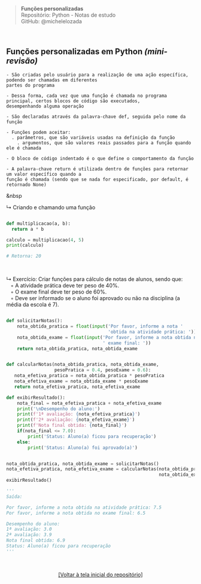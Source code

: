> **Funções personalizadas**  
> Repositório: Python - Notas de estudo     
> GitHub: @michelelozada
&nbsp;
     
&nbsp;  

## Funções personalizadas em Python *(mini-revisão)*
```
- São criadas pelo usuário para a realização de uma ação específica, podendo ser chamadas em diferentes
partes do programa

- Dessa forma, cada vez que uma função é chamada no programa principal, certos blocos de código são executados, 
desempenhando alguma operação

- São declaradas através da palavra-chave def, seguida pelo nome da função

- Funções podem aceitar:
  . parâmetros, que são variáveis usadas na definição da função
	. argumentos, que são valores reais passados para a função quando ele é chamada 

- O bloco de código indentado é o que define o comportamento da função 

- A palavra-chave return é utilizada dentro de funções para retornar um valor específico quando a 
função é chamada (sendo que se nada for especificado, por default, é retornado None)
```

&nbsp

↳ Criando e chamando uma função

```py

def multiplicacao(a, b):
  return a * b

calculo = multiplicacao(4, 5)  
print(calculo)  

# Retorna: 20
```

&nbsp;  

↳ Exercício: Criar funções para cálculo de notas de alunos, sendo que:  
&nbsp;&nbsp; ◦ A atividade prática deve ter peso de 40%.  
&nbsp;&nbsp; ◦ O exame final deve ter peso de 60%.  
&nbsp;&nbsp; ◦ Deve ser informado se o aluno foi aprovado ou não na disciplina (a média da escola é 7).  

```py 

def solicitarNotas():
    nota_obtida_pratica = float(input('Por favor, informe a nota '
                                      'obtida na atividade prática: '))
    nota_obtida_exame = float(input('Por favor, informe a nota obtida no'
                                    ' exame final: '))
    return nota_obtida_pratica, nota_obtida_exame


def calcularNotas(nota_obtida_pratica, nota_obtida_exame,
                  pesoPratica = 0.4, pesoExame = 0.6):
   nota_efetiva_pratica = nota_obtida_pratica * pesoPratica
   nota_efetiva_exame = nota_obtida_exame * pesoExame
   return nota_efetiva_pratica, nota_efetiva_exame

def exibirResultado():
    nota_final = nota_efetiva_pratica + nota_efetiva_exame
    print('\nDesempenho do aluno:')
    print(f'1ª avaliação: {nota_efetiva_pratica}')
    print(f'2ª avaliação: {nota_efetiva_exame}')
    print(f'Nota final obtida: {nota_final}')
    if(nota_final <= 7.0):
        print('Status: Aluno(a) ficou para recuperação')
    else:
        print('Status: Aluno(a) foi aprovado(a)')


nota_obtida_pratica, nota_obtida_exame = solicitarNotas()
nota_efetiva_pratica, nota_efetiva_exame = calcularNotas(nota_obtida_pratica,
                                                         nota_obtida_exame)
exibirResultado()

'''
Saída:

Por favor, informe a nota obtida na atividade prática: 7.5
Por favor, informe a nota obtida no exame final: 6.5

Desempenho do aluno:
1ª avaliação: 3.0
2ª avaliação: 3.9
Nota final obtida: 6.9
Status: Aluno(a) ficou para recuperação
'''
```

&nbsp;

<div align="center">
<a href="https://github.com/michelelozada/Python-Study-Notes">[Voltar à tela inicial do repositório]</a>
</div>